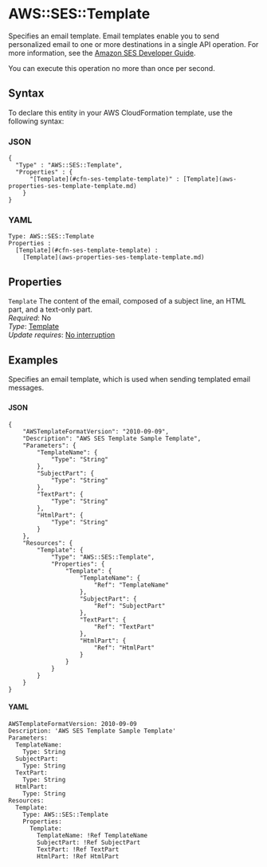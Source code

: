 # AWS::SES::Template<a name="aws-resource-ses-template"></a>

Specifies an email template\. Email templates enable you to send personalized email to one or more destinations in a single API operation\. For more information, see the [Amazon SES Developer Guide](https://docs.aws.amazon.com/ses/latest/DeveloperGuide/send-personalized-email-api.html)\.

You can execute this operation no more than once per second\.

## Syntax<a name="aws-resource-ses-template-syntax"></a>

To declare this entity in your AWS CloudFormation template, use the following syntax:

### JSON<a name="aws-resource-ses-template-syntax.json"></a>

```
{
  "Type" : "AWS::SES::Template",
  "Properties" : {
      "[Template](#cfn-ses-template-template)" : [Template](aws-properties-ses-template-template.md)
    }
}
```

### YAML<a name="aws-resource-ses-template-syntax.yaml"></a>

```
Type: AWS::SES::Template
Properties : 
﻿  [Template](#cfn-ses-template-template) : 
    [Template](aws-properties-ses-template-template.md)
```

## Properties<a name="aws-resource-ses-template-properties"></a>

`Template`  <a name="cfn-ses-template-template"></a>
The content of the email, composed of a subject line, an HTML part, and a text\-only part\.  
*Required*: No  
*Type*: [Template](aws-properties-ses-template-template.md)  
*Update requires*: [No interruption](https://docs.aws.amazon.com/AWSCloudFormation/latest/UserGuide/using-cfn-updating-stacks-update-behaviors.html#update-no-interrupt)

## Examples<a name="aws-resource-ses-template--examples"></a>

Specifies an email template, which is used when sending templated email messages\.

### <a name="aws-resource-ses-template--examples--"></a>

#### JSON<a name="aws-resource-ses-template--examples----json"></a>

```
{
    "AWSTemplateFormatVersion": "2010-09-09",
    "Description": "AWS SES Template Sample Template",
    "Parameters": {
        "TemplateName": {
            "Type": "String"
        },
        "SubjectPart": {
            "Type": "String"
        },
        "TextPart": {
            "Type": "String"
        },
        "HtmlPart": {
            "Type": "String"
        }
    },
    "Resources": {
        "Template": {
            "Type": "AWS::SES::Template",
            "Properties": {
                "Template": {
                    "TemplateName": {
                        "Ref": "TemplateName"
                    },
                    "SubjectPart": {
                        "Ref": "SubjectPart"
                    },
                    "TextPart": {
                        "Ref": "TextPart"
                    },
                    "HtmlPart": {
                        "Ref": "HtmlPart"
                    }
                }
            }
        }
    }
}
```

#### YAML<a name="aws-resource-ses-template--examples----yaml"></a>

```
AWSTemplateFormatVersion: 2010-09-09
Description: 'AWS SES Template Sample Template'
Parameters:
  TemplateName:
    Type: String
  SubjectPart:
    Type: String
  TextPart:
    Type: String
  HtmlPart:
    Type: String
Resources:
  Template:
    Type: AWS::SES::Template
    Properties:
      Template:
        TemplateName: !Ref TemplateName
        SubjectPart: !Ref SubjectPart
        TextPart: !Ref TextPart
        HtmlPart: !Ref HtmlPart
```